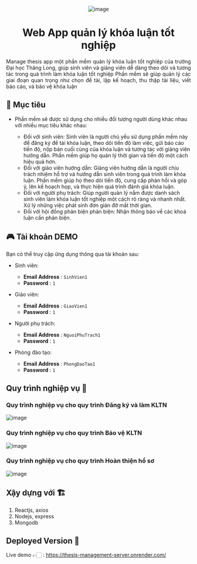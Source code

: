 <div align="center">

![image](https://github.com/tuanngoc0298/App-Manage-Thesis/assets/75868787/d06a063c-f2da-41a0-8231-c44865a8599a)

# Web App quản lý khóa luận tốt nghiệp

</div>

<div style="text-align: justify;">
Manage thesis app một phần mềm quản lý khóa luận tốt nghiệp của trường Đại học Thăng Long, giúp sinh viên và giảng viên dễ dàng theo dõi và tương tác trong quá trình làm khóa luận tốt nghiệp Phần mềm sẽ giúp quản lý các giai đoạn quan trọng như chọn đề tài, lập kế hoạch, thu thập tài liệu, viết báo cáo, và bảo vệ khóa luận

</div>

## 📝 Mục tiêu

- Phần mềm sẽ được sử dụng cho nhiều đối tượng người dùng khác nhau với nhiều mục tiêu khác nhau:

  - Đối với sinh viên: Sinh viên là người chủ yếu sử dụng phần mềm này để đăng ký đề tài khóa luận, theo dõi tiến độ làm việc, gửi báo cáo tiến độ, nộp bản cuối cùng của khóa luận và tương tác với giảng viên hướng dẫn. Phần mềm giúp họ quản lý thời gian và tiến độ một cách hiệu quả hơn. 
  - Đối với giáo viên hướng dẫn: Giảng viên hướng dẫn là người chịu trách nhiệm hỗ trợ và hướng dẫn sinh viên trong quá trình làm khóa luận. Phần mềm giúp họ theo dõi tiến độ, cung cấp phản hồi và góp ý, lên kế hoạch họp, và thực hiện quá trình đánh giá khóa luận.
  - Đối với người phụ trách: Giúp người quản lý nắm được danh sách sinh viên làm khóa luận tốt nghiệp một cách rõ ràng và nhanh nhất. Xử lý những việc phát sinh đơn giản đỡ mất thời gian.
  - Đối với hội đồng phản biện phản biện: Nhận thông báo về các khoá luận cần phản biện.

## 🎮 Tài khoản DEMO

Bạn có thể truy cập ứng dụng thông qua tài khoản sau:
- Sinh viên:
  - **Email Address** : `SinhVien1`
  - **Password** : `1`

- Giáo viên:
  - **Email Address** : `GiaoVien1`
  - **Password** : `1`
    
- Người phụ trách:
  - **Email Address** : `NguoiPhuTrach1`
  - **Password** : `1`

- Phòng đào tạo:
  - **Email Address** : `PhongDaoTao1`
  - **Password** : `1`

## Quy trình nghiệp vụ 📝

### Quy trình nghiệp vụ cho quy trình Đăng ký và làm KLTN
![image](https://github.com/tuanngoc0298/App-Manage-Thesis/assets/75868787/2aa111df-6e6c-40bd-b71b-f9d1d0bff7ed)

### Quy trình nghiệp vụ cho quy trình Bảo vệ KLTN
![image](https://github.com/tuanngoc0298/App-Manage-Thesis/assets/75868787/30ad67c3-3bac-4462-bbd5-2954ee91cf2a)

### Quy trình nghiệp vụ cho quy trình Hoàn thiện hồ sơ
![image](https://github.com/tuanngoc0298/App-Manage-Thesis/assets/75868787/ba1eb979-bc74-43be-a299-ca7112d12cf2)


## Xậy dựng với 🏗️

1. Reactjs, axios
2. Nodejs, express
3. Mongodb

## Deployed Version 🚀

Live demo 👉🏻 : https://thesis-management-server.onrender.com/
